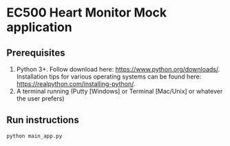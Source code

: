# EC500 Heart Monitor Mock application

## Prerequisites

1. Python 3+. Follow download here: https://www.python.org/downloads/. Installation tips for various operating systems can be found here: https://realpython.com/installing-python/.
2. A terminal running (Putty [Windows] or Terminal [Mac/Unix] or whatever the user prefers)

## Run instructions
```python main_app.py```
